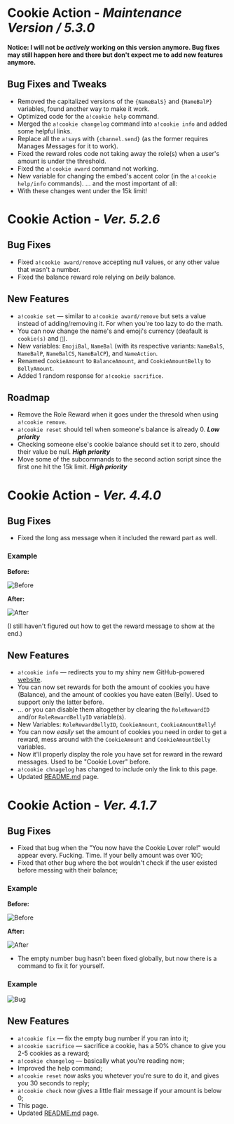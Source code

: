 # Cookie Action - *Maintenance Version / 5.3.0*

**Notice: I will not be *actively* working on this version anymore. Bug fixes may still happen here and there but don't expect me to add new features anymore.**

## Bug Fixes and Tweaks
* Removed the capitalized versions of the `{NameBalS}` and `{NameBalP}` variables, found another way to make it work.
* Optimized code for the `a!cookie help` command.
* Merged the `a!cookie changelog` command into `a!cookie info` and added some helpful links.
* Replace all the `a!say`s with `{channel.send}` (as the former requires Manages Messages for it to work).
* Fixed the reward roles code not taking away the role(s) when a user's amount is under the threshold.
* Fixed the `a!cookie award` command not working.
* New variable for changing the embed's accent color (in the `a!cookie help/info` commands).
... and the most important of all:
* With these changes went under the 15k limit!


# Cookie Action - *Ver. 5.2.6*

## Bug Fixes
* Fixed `a!cookie award/remove` accepting null values, or any other value that wasn't a number.
* Fixed the balance reward role relying on *belly* balance.

## New Features
* `a!cookie set` — similar to `a!cookie award/remove` but sets a value instead of adding/removing it. For when you're too lazy to do the math.
* You can now change the name's and emoji's currency (deafault is `cookie(s)` and `🍪`).
* New variables: `EmojiBal`, `NameBal` (with its respective variants: `NameBalS`, `NameBalP`, `NameBalCS`, `NameBalCP`), and `NameAction`.
* Renamed `CookieAmount` to `BalanceAmount`, and `CookieAmountBelly` to `BellyAmount`.
* Added 1 random response for `a!cookie sacrifice`.

## Roadmap
* Remove the Role Reward when it goes under the thresold when using `a!cookie remove`.
* `a!cookie reset` should tell when someone's balance is already 0. ***Low priority***
* Checking someone else's cookie balance should set it to zero, should their value be null. ***High priority***
* Move some of the subcommands to the second action script since the first one hit the 15k limit. ***High priority***



# Cookie Action - *Ver. 4.4.0*

## Bug Fixes 
* Fixed the long ass message when it included the reward part as well.

### Example
**Before:**

![Before](https://i.imgur.com/AIevqT7.png)

**After:**

![After](https://i.imgur.com/H5g1MEg.png)

(I still haven't figured out how to get the reward message to show at the end.)

## New Features
* `a!cookie info` — redirects you to my shiny new GitHub-powered [website](https://shylke.github.io/cookie-action-atlas).
* You can now set rewards for both the amount of cookies you have (Balance), and the amount of cookies you have eaten (Belly). Used to support only the latter before.
* ... or you can disable them altogether by clearing the `RoleRewardID` and/or `RoleRewardBellyID` variable(s).
* New Variables: `RoleRewardBellyID`, `CookieAmount`, `CookieAmountBelly`!
* You can now *easily* set the amount of cookies you need in order to get a reward, mess around with the `CookieAmount` and `CookieAmountBelly` variables.
* Now it'll properly display the role you have set for reward in the reward messages. Used to be "Cookie Lover" before.
* `a!cookie chnagelog` has changed to include only the link to this page.
* Updated [README.md](https://github.com/Shylke/cookie-action-atlas/blob/master/README.md) page.




# Cookie Action - *Ver. 4.1.7*

## Bug Fixes

* Fixed that bug when the "You now have the Cookie Lover role!" would appear every. Fucking. Time. If your belly amount was over 100;
* Fixed that other bug where the bot wouldn't check if the user existed before messing with their balance; 
### Example 
**Before:**

![Before](https://i.imgur.com/DRurAWn.png)

**After:**

![After](https://i.imgur.com/yteyLCp.png)

* The empty number bug hasn't been fixed globally, but now there is a command to fix it for yourself.
### Example
![Bug](https://i.imgur.com/7kqWCtO.png)

## New Features
* `a!cookie fix` — fix the empty bug number if you ran into it;
* `a!cookie sacrifice` — sacrifice a cookie, has a 50% chance to give you 2-5 cookies as a reward;
* `a!cookie changelog` — basically what you're reading now;
* Improved the help command;
* `a!cookie reset` now asks you whetever you're sure to do it, and gives you 30 seconds to reply;
* `a!cookie check` now gives a little flair message if your amount is below 0; 
* This page.
* Updated [README.md](https://github.com/Shylke/cookie-action-atlas/blob/master/README.md) page.
